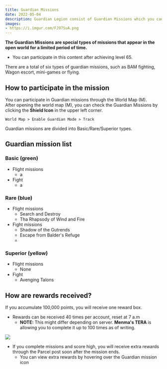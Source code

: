 ```yaml
---
title: Guardian Missions
date: 2022-05-04  
description: Guardian Legion consist of Guardian Missions which you can complete in various overworld quests that activate for limited time.     
images:
- https://i.imgur.com/FJ97SuA.png   
---
```

**The Guardian Missions are special types of missions that appear in the open world for a limited period of time.**
* You can participate in this content after achieving level 65.

There are a total of six types of guardian missions, such as BAM fighting, Wagon escort, mini-games or flying.

## How to participate in the mission

You can participate in Guardian missions through the World Map (M).<br>
After opening the world map (M), you can check the Guardian Missions by clicking the **Shield Icon** in the upper left corner.

    World Map > Enable Guardian Mode > Track

Guardian missions are divided into Basic/Rare/Superior types.

## Guardian mission list

### Basic (green)
- Flight missions
  - a
- Fight
  - a
### Rare (blue)
- Flight missions 
  - Search and Destroy
  - Tha Rhapsody of Wind and Fire
- Fight missions
  - Shadow of the Gutrends
  - Escape from Balder's Refuge
  -
### Superior (yellow)
- Flight missions
  - None
- Fight
  - Avenging Talons

## How are rewards received?

If you accumulate 100,000 points, you will receive one reward box.
* Rewards can be received 40 times per account, reset at 7 a.m
  * **NOTE:** This might differ depending on server. **Menma's TERA** is allowing you to complete it up to 100 times as of writing.

![](https://i.imgur.com/G5d4pQQ.png)

- If you complete missions and score high, you will receive extra rewards through the Parcel post soon after the mission ends.
  * You can view extra rewards by hovering over the Guardian mission icon

